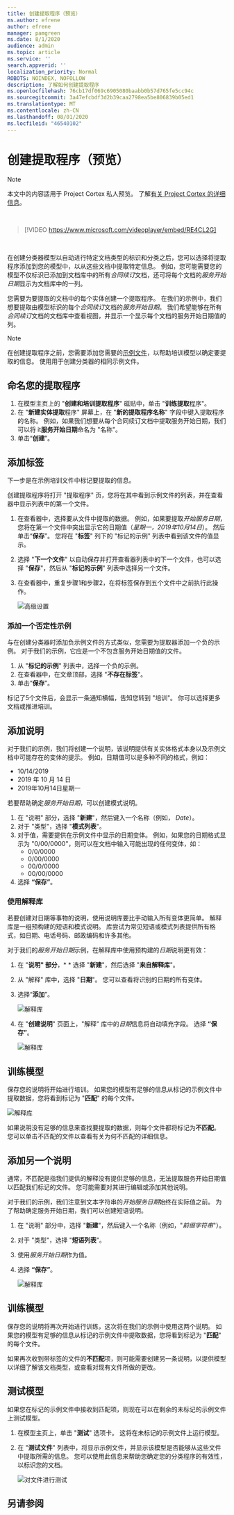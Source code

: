 ```yaml
---
title: 创建提取程序（预览）
ms.author: efrene
author: efrene
manager: pamgreen
ms.date: 8/1/2020
audience: admin
ms.topic: article
ms.service: ''
search.appverid: ''
localization_priority: Normal
ROBOTS: NOINDEX, NOFOLLOW
description: 了解如何创建提取程序
ms.openlocfilehash: 76cb17df069c6905080baabb0b57d765fe5cc94c
ms.sourcegitcommit: 3a47efcbdf3d2b39caa2798ea5be806839b05ed1
ms.translationtype: MT
ms.contentlocale: zh-CN
ms.lasthandoff: 08/01/2020
ms.locfileid: "46540102"
---
```

# <a name="create-an-extractor-preview"></a>创建提取程序（预览）
> [!Note] 
> 本文中的内容适用于 Project Cortex 私人预览。 了解[有关 Project Cortex 的详细信息](https://aka.ms/projectcortex)。

</br>

> [!VIDEO https://www.microsoft.com/videoplayer/embed/RE4CL2G]

</br> 

在创建分类器模型以自动进行特定文档类型的标识和分类之后，您可以选择将提取程序添加到您的模型中，以从这些文档中提取特定信息。 例如，您可能需要您的模型不仅标识已添加到文档库中的所有*合同续订*文档，还可将每个文档的*服务开始日期*显示为文档库中的一列。

您需要为要提取的文档中的每个实体创建一个提取程序。 在我们的示例中，我们想要提取由模型标识的每个*合同续订*文档的*服务开始日期*。 我们希望能够在所有*合同续订*文档的文档库中查看视图，并显示一个显示每个文档的服务开始日期值的列。

> [!Note]
> 在创建提取程序之前，您需要添加您需要的[示例文件](https://docs.microsoft.com/microsoft-365/contentunderstanding/create-a-classifier?view=o365-worldwide#add-your-example-files)，以帮助培训模型以确定要提取的信息。 使用用于创建分类器的相同示例文件。


## <a name="name-your-extractor"></a>命名您的提取程序

1. 在模型主页上的 "**创建和培训提取程序**" 磁贴中，单击 "**训练提取**程序"。
2. 在 "**新建实体提取**程序" 屏幕上，在 "**新的提取程序名称**" 字段中键入提取程序的名称。 例如，如果我们想要从每个合同续订文档中提取服务开始日期，我们可以将 it**服务开始日期**命名为 "名称"。
3. 单击“**创建**”。

## <a name="add-a-label"></a>添加标签

下一步是在示例培训文件中标记要提取的信息。

创建提取程序将打开 "提取程序" 页，您将在其中看到示例文件的列表，并在查看器中显示列表中的第一个文件。

1. 在查看器中，选择要从文件中提取的数据。 例如，如果要提取*开始服务日期*，您将在第一个文件中突出显示它的日期值（*星期一，2019年10月14日*）。 然后单击“**保存**”。  您将在 "**标签**" 列下的 "标记的示例" 列表中看到该文件的值显示。
2. 选择 "**下一个文件**" 以自动保存并打开查看器列表中的下一个文件，也可以选择 "**保存**"，然后从 "**标记的示例**" 列表中选择另一个文件。
3. 在查看器中，重复步骤1和步骤2，在将标签保存到五个文件中之前执行此操作。

    ![高级设置](../media/content-understanding/select-service-start-date.png) 


### <a name="add-a-negative-example"></a>添加一个否定性示例

与在创建分类器时添加负示例文件的方式类似，您需要为提取器添加一个负的示例。 对于我们的示例，它应是一个不包含服务开始日期值的文件。

1. 从 "**标记的示例**" 列表中，选择一个负的示例。
2. 在查看器中，在文章顶部，选择 "**不存在标签**"。
3. 单击“**保存**”。
 
标记了5个文件后，会显示一条通知横幅，告知您转到 "培训"。 你可以选择更多文档或推进培训。 

## <a name="add-an-explanation"></a>添加说明

对于我们的示例，我们将创建一个说明，该说明提供有关实体格式本身以及示例文档中可能存在的变体的提示。 例如，日期值可以是多种不同的格式，例如：
- 10/14/2019
- 2019 年 10 月 14 日
- 2019年10月14日星期一
 

若要帮助确定*服务开始日期*，可以创建模式说明。

1. 在 "说明" 部分，选择 "**新建**"，然后键入一个名称（例如， *Date*）。
2. 对于 "类型"，选择 "**模式列表**"。
3. 对于值，需要提供在示例文件中显示的日期变体。 例如，如果您的日期格式显示为 "0/00/0000"，则可以在文档中输入可能出现的任何变体，如：
    - 0/0/0000
    - 0/00/0000
    - 00/0/0000
    - 00/00/0000
4. 选择 **“保存”**。


### <a name="use-the-explanation-library"></a>使用解释库

若要创建对日期等事物的说明，使用说明库要比手动输入所有变体更简单。 解释库是一组预构建的短语和模式说明。 库尝试为常见短语或模式列表提供所有格式，如日期、电话号码、邮政编码和许多其他。 

对于我们的*服务开始日期*示例，在解释库中使用预构建的*日期*说明更有效：

1. 在 "**说明" 部分**，* * 选择 "**新建**"，然后选择 "**来自解释库**"。
2. 从 "解释" 库中，选择 "**日期**"。 您可以查看将识别的日期的所有变体。
3. 选择“**添加**”。</br>

    ![解释库](../media/content-understanding/explanation-library.png) 

4. 在 "**创建说明**" 页面上，"解释" 库中的*日期*信息将自动填充字段。 选择 **“保存”**。</br>

    ![解释库](../media/content-understanding/date-explanation-library.png) 

 
## <a name="train-the-model"></a>训练模型 

保存您的说明将开始进行培训。 如果您的模型有足够的信息从标记的示例文件中提取数据，您将看到标记为 "**匹配**" 的每个文件。  

![解释库](../media/content-understanding/match2.png) 

如果说明没有足够的信息来查找要提取的数据，则每个文件都将标记为**不匹配**。 您可以单击不匹配的文件以查看有关为何不匹配的详细信息。


## <a name="add-another-explanation"></a>添加另一个说明

通常，不匹配是指我们提供的解释没有提供足够的信息，无法提取服务开始日期值以匹配我们标记的文件。 您可能需要对其进行编辑或添加其他说明。

对于我们的示例，我们注意到文本字符串的*开始服务日期*始终在实际值之前。 为了帮助确定服务开始日期，我们可以创建短语说明。

1. 在 "说明" 部分中，选择 "**新建**"，然后键入一个名称（例如，"*前缀字符串*"）。
2. 对于 "类型"，选择 "**短语列表**"。
3. 使用*服务开始日期*作为值。
4. 选择 **“保存”**。

    ![解释库](../media/content-understanding/prefix-string.png) 


## <a name="train-the-model"></a>训练模型

保存您的说明将再次开始进行训练，这次将在我们的示例中使用这两个说明。 如果您的模型有足够的信息从标记的示例文件中提取数据，您将看到标记为 "**匹配**" 的每个文件。 

如果再次收到带标签的文件的**不匹配**项，则可能需要创建另一条说明，以提供模型以详细了解该文档类型，或查看对现有文件所做的更改。

## <a name="test-your-model"></a>测试模型

如果您在标记的示例文件中接收到匹配项，则现在可以在剩余的未标记的示例文件上测试模型。

1. 在模型主页上，单击 "**测试**" 选项卡。 这将在未标记的示例文件上运行模型。
2. 在 "**测试文件**" 列表中，将显示示例文件，并显示该模型是否能够从这些文件中提取所需的信息。 您可以使用此信息来帮助您确定您的分类程序的有效性，以标识您的文档。

    ![对文件进行测试](../media/content-understanding/test-filies-extractor.png) 

## <a name="see-also"></a>另请参阅
  




